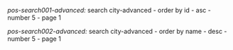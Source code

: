 *pos-search001-advanced:* search city-advanced - 
    order by id - asc - number 5 - page 1

*pos-search002-advanced:* search city-advanced - 
    order by name - desc - number 5 - page 1